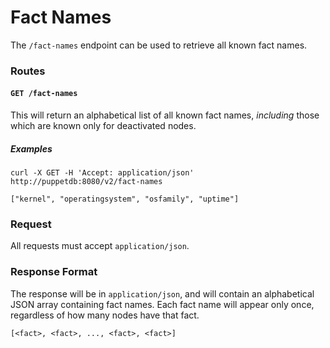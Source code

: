 # Fact Names

The `/fact-names` endpoint can be used to retrieve all known fact names.

### Routes

#### `GET /fact-names`

This will return an alphabetical list of all known fact names, *including* those which are
known only for deactivated nodes.

##### Examples

    curl -X GET -H 'Accept: application/json' http://puppetdb:8080/v2/fact-names

    ["kernel", "operatingsystem", "osfamily", "uptime"]


### Request

All requests must accept `application/json`.

### Response Format

The response will be in `application/json`, and will contain an alphabetical
JSON array containing fact names. Each fact name will appear only once,
regardless of how many nodes have that fact.

    [<fact>, <fact>, ..., <fact>, <fact>]

